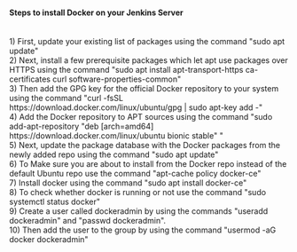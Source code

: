 #### Steps to install Docker on your Jenkins Server ####
</br>
1) First, update your existing list of packages using the command "sudo apt update"
</br>
2) Next, install a few prerequisite packages which let apt use packages over HTTPS using the command "sudo apt install apt-transport-https ca-certificates curl software-properties-common"
</br>
3) Then add the GPG key for the official Docker repository to your system using the command "curl -fsSL https://download.docker.com/linux/ubuntu/gpg | sudo apt-key add -"
</br>
4) Add the Docker repository to APT sources using the command "sudo add-apt-repository "deb [arch=amd64] https://download.docker.com/linux/ubuntu bionic stable" "
</br>
5) Next, update the package database with the Docker packages from the newly added repo using the command "sudo apt update"
</br>
6) To Make sure you are about to install from the Docker repo instead of the default Ubuntu repo use the command "apt-cache policy docker-ce"
</br>
7) Install docker using the command "sudo apt install docker-ce"
</br>
8) To check whether docker is running or not use the command "sudo systemctl status docker"
</br>
9) Create a user called dockeradmin by using the commands "useradd dockeradmin" and "passwd dockeradmin".
</br>
10) Then add the user to the group by using the command "usermod -aG docker dockeradmin"
